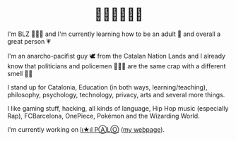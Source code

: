 <h1 align="center">👋🏻👋🏻👋🏻</h1>

I'm BLZ 👨🏻‍🏫 and I'm currently learning how to be an adult 🌱 and overall a great person 💗

I'm an anarcho-pacifist guy 🕊️ from the Catalan Nation Lands and I already know that politicians and policemen 👮🏻‍♂️ are the same crap with a different smell 💩💩

I stand up for Catalonia, Education (in both ways, learning/teaching), philosophy, psychology, technology, privacy, arts and several more things.

I like gaming stuff, hacking, all kinds of language, Hip Hop music (especially Rap), FCBarcelona, OnePiece, Pokémon and the Wizarding World.

I'm currently working on [lı★ıl PⒶLⓄ](https://github.com/mantekillah/palo) ([my webpage](https://mantekillah.github.io/palo)).
